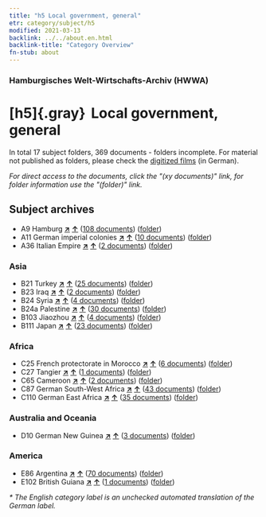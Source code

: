 ```yaml
---
title: "h5 Local government, general"
etr: category/subject/h5
modified: 2021-03-13
backlink: ../../about.en.html
backlink-title: "Category Overview"
fn-stub: about
---
```


### Hamburgisches Welt-Wirtschafts-Archiv (HWWA)
# [h5]{.gray}&#8201; Local government, general&#160; 





In total 17 subject folders, 369 documents - folders incomplete.
For material not published as folders, please check the [digitized films](/film/h1_sh) (in German).

_For direct access to the documents, click the "(xy documents)" link, for folder information use the "(folder)" link._

## Subject archives


- A9 Hamburg [**&nearr;**](../../../geo/i/140905/about.en.html "Hamburg (all folders)") [**&uarr;**](../../../geo/about.en.html#A9 "Country category system") (<a href="https://pm20.zbw.eu/dfgview/sh/140905,144673" title="about: Hamburg : Local government, general" target="_blank">108 documents</a>) ([folder](http://purl.org/pressemappe20/folder/sh/140905,144673))
- A11 German imperial colonies [**&nearr;**](../../../geo/i/140960/about.en.html "German imperial colonies (all folders)") [**&uarr;**](../../../geo/about.en.html#A11 "Country category system") (<a href="https://pm20.zbw.eu/dfgview/sh/140960,144673" title="about: German imperial colonies : Local government, general" target="_blank">10 documents</a>) ([folder](http://purl.org/pressemappe20/folder/sh/140960,144673))
- A36 Italian Empire [**&nearr;**](../../../geo/i/141012/about.en.html "Italian Empire (all folders)") [**&uarr;**](../../../geo/about.en.html#A36 "Country category system") (<a href="https://pm20.zbw.eu/dfgview/sh/141012,144673" title="about: Italian Empire : Local government, general" target="_blank">2 documents</a>) ([folder](http://purl.org/pressemappe20/folder/sh/141012,144673))

### Asia

- B21 Turkey [**&nearr;**](../../../geo/i/141111/about.en.html "Turkey (all folders)") [**&uarr;**](../../../geo/about.en.html#B21 "Country category system") (<a href="https://pm20.zbw.eu/dfgview/sh/141111,144673" title="about: Turkey : Local government, general" target="_blank">25 documents</a>) ([folder](http://purl.org/pressemappe20/folder/sh/141111,144673))
- B23 Iraq [**&nearr;**](../../../geo/i/141113/about.en.html "Iraq (all folders)") [**&uarr;**](../../../geo/about.en.html#B23 "Country category system") (<a href="https://pm20.zbw.eu/dfgview/sh/141113,144673" title="about: Iraq : Local government, general" target="_blank">2 documents</a>) ([folder](http://purl.org/pressemappe20/folder/sh/141113,144673))
- B24 Syria [**&nearr;**](../../../geo/i/141114/about.en.html "Syria (all folders)") [**&uarr;**](../../../geo/about.en.html#B24 "Country category system") (<a href="https://pm20.zbw.eu/dfgview/sh/141114,144673" title="about: Syria : Local government, general" target="_blank">4 documents</a>) ([folder](http://purl.org/pressemappe20/folder/sh/141114,144673))
- B24a Palestine [**&nearr;**](../../../geo/i/141115/about.en.html "Palestine (all folders)") [**&uarr;**](../../../geo/about.en.html#B24a "Country category system") (<a href="https://pm20.zbw.eu/dfgview/sh/141115,144673" title="about: Palestine : Local government, general" target="_blank">30 documents</a>) ([folder](http://purl.org/pressemappe20/folder/sh/141115,144673))
- B103 Jiaozhou [**&nearr;**](../../../geo/i/126163/about.en.html "Jiaozhou (all folders)") [**&uarr;**](../../../geo/about.en.html#B103 "Country category system") (<a href="https://pm20.zbw.eu/dfgview/sh/126163,144673" title="about: Jiaozhou : Local government, general" target="_blank">4 documents</a>) ([folder](http://purl.org/pressemappe20/folder/sh/126163,144673))
- B111 Japan [**&nearr;**](../../../geo/i/141272/about.en.html "Japan (all folders)") [**&uarr;**](../../../geo/about.en.html#B111 "Country category system") (<a href="https://pm20.zbw.eu/dfgview/sh/141272,144673" title="about: Japan : Local government, general" target="_blank">23 documents</a>) ([folder](http://purl.org/pressemappe20/folder/sh/141272,144673))

### Africa

- C25 French protectorate in Morocco [**&nearr;**](../../../geo/i/141358/about.en.html "French protectorate in Morocco (all folders)") [**&uarr;**](../../../geo/about.en.html#C25 "Country category system") (<a href="https://pm20.zbw.eu/dfgview/sh/141358,144673" title="about: French protectorate in Morocco : Local government, general" target="_blank">6 documents</a>) ([folder](http://purl.org/pressemappe20/folder/sh/141358,144673))
- C27 Tangier [**&nearr;**](../../../geo/i/141360/about.en.html "Tangier (all folders)") [**&uarr;**](../../../geo/about.en.html#C27 "Country category system") (<a href="https://pm20.zbw.eu/dfgview/sh/141360,144673" title="about: Tangier : Local government, general" target="_blank">1 documents</a>) ([folder](http://purl.org/pressemappe20/folder/sh/141360,144673))
- C65 Cameroon [**&nearr;**](../../../geo/i/141410/about.en.html "Cameroon (all folders)") [**&uarr;**](../../../geo/about.en.html#C65 "Country category system") (<a href="https://pm20.zbw.eu/dfgview/sh/141410,144673" title="about: Cameroon : Local government, general" target="_blank">2 documents</a>) ([folder](http://purl.org/pressemappe20/folder/sh/141410,144673))
- C87 German South-West Africa [**&nearr;**](../../../geo/i/141450/about.en.html "German South-West Africa (all folders)") [**&uarr;**](../../../geo/about.en.html#C87 "Country category system") (<a href="https://pm20.zbw.eu/dfgview/sh/141450,144673" title="about: German South-West Africa : Local government, general" target="_blank">43 documents</a>) ([folder](http://purl.org/pressemappe20/folder/sh/141450,144673))
- C110 German East Africa [**&nearr;**](../../../geo/i/141471/about.en.html "German East Africa (all folders)") [**&uarr;**](../../../geo/about.en.html#C110 "Country category system") (<a href="https://pm20.zbw.eu/dfgview/sh/141471,144673" title="about: German East Africa : Local government, general" target="_blank">35 documents</a>) ([folder](http://purl.org/pressemappe20/folder/sh/141471,144673))

### Australia and Oceania

- D10 German New Guinea [**&nearr;**](../../../geo/i/141601/about.en.html "German New Guinea (all folders)") [**&uarr;**](../../../geo/about.en.html#D10 "Country category system") (<a href="https://pm20.zbw.eu/dfgview/sh/141601,144673" title="about: German New Guinea : Local government, general" target="_blank">3 documents</a>) ([folder](http://purl.org/pressemappe20/folder/sh/141601,144673))

### America

- E86 Argentina [**&nearr;**](../../../geo/i/141692/about.en.html "Argentina (all folders)") [**&uarr;**](../../../geo/about.en.html#E86 "Country category system") (<a href="https://pm20.zbw.eu/dfgview/sh/141692,144673" title="about: Argentina : Local government, general" target="_blank">70 documents</a>) ([folder](http://purl.org/pressemappe20/folder/sh/141692,144673))
- E102 British Guiana [**&nearr;**](../../../geo/i/141700/about.en.html "British Guiana (all folders)") [**&uarr;**](../../../geo/about.en.html#E102 "Country category system") (<a href="https://pm20.zbw.eu/dfgview/sh/141700,144673" title="about: British Guiana : Local government, general" target="_blank">1 documents</a>) ([folder](http://purl.org/pressemappe20/folder/sh/141700,144673))


_* The English category label is an unchecked automated translation of the German label._

